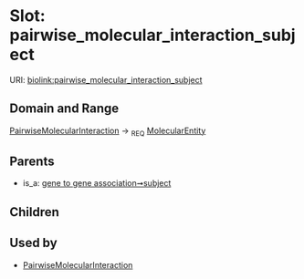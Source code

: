 
# Slot: pairwise_molecular_interaction_subject




URI: [biolink:pairwise_molecular_interaction_subject](https://w3id.org/biolink/vocab/pairwise_molecular_interaction_subject)


## Domain and Range

[PairwiseMolecularInteraction](PairwiseMolecularInteraction.md) ->  <sub>REQ</sub> [MolecularEntity](MolecularEntity.md)

## Parents

 *  is_a: [gene to gene association➞subject](gene_to_gene_association_subject.md)

## Children


## Used by

 * [PairwiseMolecularInteraction](PairwiseMolecularInteraction.md)

